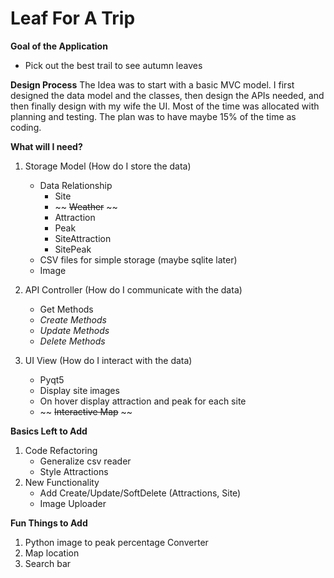 # Leaf For A Trip

**Goal of the Application**
- Pick out the best trail to see autumn leaves

**Design Process**
The Idea was to start with a basic MVC model. I first designed the data model and the classes, then design the APIs needed, and then finally design with my wife the UI. Most of the time was allocated with planning and testing. The plan was to have maybe 15% of the time as coding.

**What will I need?**

1. Storage Model (How do I store the data)
	- Data Relationship
		- Site
		- ~~ ~~Weather~~ ~~
		- Attraction
		- Peak
		- SiteAttraction
		- SitePeak
	- CSV files for simple storage (maybe sqlite later)
	- Image

2. API Controller (How do I communicate with the data)
	- Get Methods
	- *Create Methods*
	- *Update Methods*
	- *Delete Methods*

3. UI View (How do I interact with the data)
	- Pyqt5
	- Display site images
	- On hover display attraction and peak for each site
	- ~~ ~~Interactive Map~~ ~~

**Basics Left to Add**

1. Code Refactoring 
	- Generalize csv reader
	- Style Attractions
2. New Functionality
	- Add Create/Update/SoftDelete (Attractions, Site)
	- Image Uploader

**Fun Things to Add**

1. Python image to peak percentage Converter
2. Map location
3. Search bar
